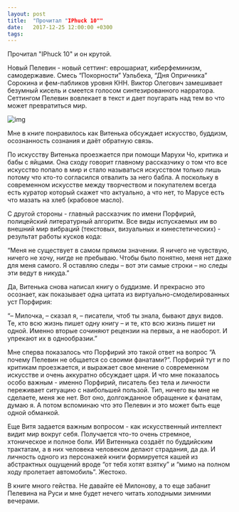 ```yaml
---
layout: post
title:  "Прочитал "IPhuck 10""
date:   2017-12-25 12:00:00 +0300
tags:   
---
```


Прочитал "IPhuck 10" и он крутой.

Новый Пелевин - новый сеттинг: еврошариат, киберфеминизм, самодержавие. Смесь “Покорности” Уэльбека, “Дня Опричника” Сорокина и фем-пабликов уровня КНН. Виктор Олегович замешивает безумный кисель и смеется голосом синтезированного нарратора. Сеттингом Пелевин вовлекает в текст и дает поугарать над тем во что может превратиться мир. 

![img](https://pp.userapi.com/c841620/v841620882/4b44e/GOcFxQgTnxc.jpg)

<!--excerpt-->

 Мне в книге понравилось как Витенька обсуждает искусство, буддизм, осознанность сознания и даёт обратную связь. 

 По искусству Витенька проезжается при помощи Марухи Чо, критика и бабы с яйцами. Она сходу говорит главному рассказчику о том что все искусство попало в мир и стало называться искусством только лишь потому что кто-то согласился отвалить за него бабла. А поскольку в современном искусстве между творчеством и покупателем всегда есть куратор который скажет что актуально, а что нет, то Марусе есть что мазать на хлеб (крабовое масло). 

 С другой стороны - главный рассказчик по имени Порфирий, полицейский литературный алгоритм. Все виды испускаемых им во внешний мир вибраций (текстовых, визуальных и кинестетических) - результат работы кусков кода:

“Меня не существует в самом прямом значении. Я ничего не чувствую, ничего не хочу, нигде не пребываю. Чтобы было понятно, меня нет даже для меня самого. Я оставляю следы – вот эти самые строки – но следы эти ведут в никуда.” 

Да, Витенька снова написал книгу о буддизме. И прекрасно это осознает, как показывает одна цитата из виртуально-смоделированных уст Порфирия: 

“– Милочка, – сказал я, – писатели, чтоб ты знала, бывают двух видов. Те, кто всю жизнь пишет одну книгу – и те, кто всю жизнь пишет ни одной. Именно вторые сочиняют рецензии на первых, а не наоборот. И упрекают их в однообразии.” 

 Мне сперва показалось что Порфирий это такой ответ на вопрос “А почему Пелевин не общается со своими фанатами?”. Порфирий тут и по критикам проезжается, и выражает свое мнение о современном искусстве и очень аккуратно обсуждает царя. И что мне показалось особо важным - именно Порфирий, писатель без тела и личности переживает ситуацию с наибольшей пользой. Тип, ничего вы мне не сделаете, меня же нет. Вот оно, долгожданное обращение к фанатам, думаю я. А потом вспоминаю что это Пелевин и это может быть еще одной обманкой. 

 Еще Витя задается важным вопросом - как искусственный интеллект видит мир вокруг себя. Получается что-то очень стремное, хтоническое и полное боли. ИИ Витеннька создаёт по буддийским трактатам, а в них человека человеком делают страдания, да да. И личность одного из персонажей книги формируется кашей из абстрактных ощущений вроде “от тебя хотят взятку” и “мимо на полном ходу пролетает автомобиль”. Жестоко.

 В книге много гейства. Не давайте её Милонову, а то еще забанит Пелевина на Руси и мне будет нечего читать холодными зимними вечерами.
